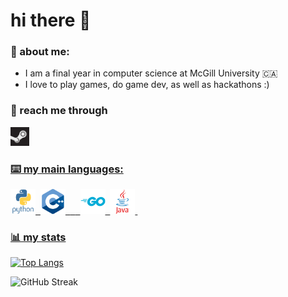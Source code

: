 # hi there 👋

### 👀 about me:

- I am a final year in computer science at McGill University 🇨🇦
- I love to play games, do game dev, as well as hackathons :)

### :handshake: reach me through
   <div>
    <!--<a href="https://www.linkedin.com/in/chen-felicia" target="_blank">
      <img src="https://img.shields.io/badge/LinkedIn-blue?style=for-the-badge&logo=linkedin&logoColor=white" alt="LinkedIn"/>
    </a>
    <a href="mailto:felicia.qf.chen@gmail.com" target="_blank"><img src="https://github.com/edent/SuperTinyIcons/blob/master/images/svg/gmail.svg" alt="Gmail" width="30" ></a>--> 
    <a href="https://steamcommunity.com/id/feluwu/" target="_blank"><img src="https://github.com/edent/SuperTinyIcons/blob/master/images/svg/steam.svg" alt="Steam" width="30"</a>
  </div>
  
### :keyboard: my main languages:

<div>
  <img src="https://github.com/devicons/devicon/blob/master/icons/python/python-original-wordmark.svg" title="Python" alt="Python" width="40" height="40"/>&nbsp;
  <img src="https://github.com/devicons/devicon/blob/master/icons/cplusplus/cplusplus-original.svg" title="CPlusPlus" alt="CPlusPlus" width="40" height="40"/>&nbsp;
  <! -- <img src="https://github.com/devicons/devicon/blob/master/icons/c/c-original.svg" title="C" alt="C" width="40" height="40"/>&nbsp;
  <! -- <img src="https://github.com/devicons/devicon/blob/master/icons/csharp/csharp-original.svg" title="CSharp" alt="CSharp" width="40" height="40"/>&nbsp;
  <img src="https://github.com/devicons/devicon/blob/master/icons/go/go-original-wordmark.svg" title="Go" alt="Go" width="40" height="40"/>&nbsp;
  <img src="https://github.com/devicons/devicon/blob/master/icons/java/java-original-wordmark.svg" title="Java" alt="Java" width="40" height="40"/>&nbsp;
  
  
  
 
</div>

### 📊 my stats

[![Top Langs](https://github-readme-stats.vercel.app/api/top-langs/?username=feiction&layout=compact&hide=Shell,Euphoria&theme=omni&langs_count=10)](https://github.com/feiction/github-readme-stats)


![GitHub Streak](https://github-readme-streak-stats.herokuapp.com/?user=feiction&theme=omni&count_private=true&bg_color=0d1116&title_color=ce09ec)
